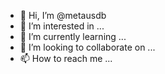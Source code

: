 - 👋 Hi, I’m @metausdb
- 👀 I’m interested in ...
- 🌱 I’m currently learning ...
- 💞️ I’m looking to collaborate on ...
- 📫 How to reach me ...

<!---
metausdb/metausdb is a ✨ special ✨ repository because its `README.md` (this file) appears on your GitHub profile.
You can click the Preview link to take a look at your changes.
--->
